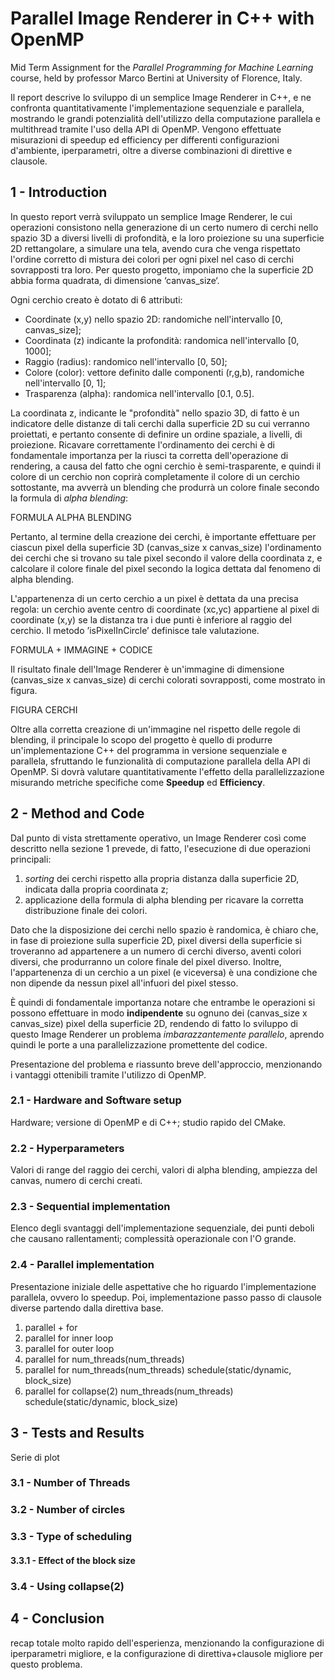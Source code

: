 # Parallel Image Renderer in C++ with OpenMP

Mid Term Assignment for the *Parallel Programming for Machine Learning* course, held by professor Marco Bertini at University of Florence, Italy.

Il report descrive lo sviluppo di un semplice Image Renderer in C++, e ne confronta quantitativamente l'implementazione sequenziale e parallela, mostrando le grandi potenzialità dell'utilizzo della computazione parallela e multithread tramite l'uso della API di OpenMP. Vengono effettuate misurazioni di speedup ed efficiency per differenti configurazioni d'ambiente, iperparametri, oltre a diverse combinazioni di direttive e clausole.


## 1 - Introduction

In questo report verrà sviluppato un semplice Image Renderer, le cui operazioni consistono nella generazione di un certo numero di cerchi nello spazio 3D a diversi livelli di profondità, e la loro proiezione su una superficie 2D rettangolare, a simulare una tela, avendo cura che venga rispettato l'ordine corretto di mistura dei colori per ogni pixel nel caso di cerchi sovrapposti tra loro. Per questo progetto, imponiamo che la superficie 2D abbia forma quadrata, di dimensione ‘canvas_size‘.

Ogni cerchio creato è dotato di 6 attributi:
- Coordinate (x,y) nello spazio 2D: randomiche nell'intervallo [0, canvas_size];
- Coordinata (z) indicante la profondità: randomica nell'intervallo [0, 1000];
- Raggio (radius): randomico nell'intervallo [0, 50];
- Colore (color): vettore definito dalle componenti (r,g,b), randomiche nell'intervallo [0, 1];
- Trasparenza (alpha): randomica nell'intervallo [0.1, 0.5].

La coordinata z, indicante le "profondità" nello spazio 3D, di fatto è un indicatore delle distanze di tali cerchi dalla superficie 2D su cui verranno proiettati, e pertanto consente di definire un ordine spaziale, a livelli, di proiezione. Ricavare correttamente l'ordinamento dei cerchi è di fondamentale importanza per la riusci ta corretta dell'operazione di rendering, a causa del fatto che ogni cerchio è semi-trasparente, e quindi il colore di un cerchio non coprirà completamente il colore di un cerchio sottostante, ma avverrà un blending che produrrà un colore finale secondo la formula di *alpha blending*:

FORMULA ALPHA BLENDING

Pertanto, al termine della creazione dei cerchi, è importante effettuare per ciascun pixel della superficie 3D (canvas_size x canvas_size) l'ordinamento dei cerchi che si trovano su tale pixel secondo il valore della coordinata z, e calcolare il colore finale del pixel secondo la logica dettata dal fenomeno di alpha blending.

L'appartenenza di un certo cerchio a un pixel è dettata da una precisa regola: un cerchio avente centro di coordinate (xc,yc) appartiene al pixel di coordinate (x,y) se la distanza tra i due punti è inferiore al raggio del cerchio. Il metodo ’isPixelInCircle’ definisce tale valutazione.

FORMULA + IMMAGINE + CODICE

Il risultato finale dell'Image Renderer è un'immagine di dimensione (canvas_size x canvas_size) di cerchi colorati sovrapposti, come mostrato in figura.

FIGURA CERCHI

Oltre alla corretta creazione di un'immagine nel rispetto delle regole di blending, il principale lo scopo del progetto è quello di produrre un'implementazione C++ del programma in versione sequenziale e parallela, sfruttando le funzionalità di computazione parallela della API di OpenMP. Si dovrà valutare quantitativamente l'effetto della parallelizzazione misurando metriche specifiche come **Speedup** ed **Efficiency**.


## 2 - Method and Code

Dal punto di vista strettamente operativo, un Image Renderer così come descritto nella sezione 1 prevede, di fatto, l'esecuzione di due operazioni principali:

1) *sorting* dei cerchi rispetto alla propria distanza dalla superficie 2D, indicata dalla propria coordinata z;
2) applicazione della formula di alpha blending per ricavare la corretta distribuzione finale dei colori.

Dato che la disposizione dei cerchi nello spazio è randomica, è chiaro che, in fase di proiezione sulla superficie 2D, pixel diversi della superficie si troveranno ad appartenere a un numero di cerchi diverso, aventi colori diversi, che produrranno un colore finale del pixel diverso. Inoltre, l'appartenenza di un cerchio a un pixel (e viceversa) è una condizione che non dipende da nessun pixel all'infuori del pixel stesso.

È quindi di fondamentale importanza notare che entrambe le operazioni si possono effettuare in modo **indipendente** su ognuno dei (canvas_size x canvas_size) pixel della superficie 2D, rendendo di fatto lo sviluppo di questo Image Renderer un problema *imbarazzantemente parallelo*, aprendo quindi le porte a una parallelizzazione promettente del codice.



Presentazione del problema e riassunto breve dell'approccio, menzionando i vantaggi ottenibili tramite l'utilizzo di OpenMP.

### 2.1 - Hardware and Software setup
Hardware; versione di OpenMP e di C++; studio rapido del CMake.

### 2.2 - Hyperparameters
Valori di range del raggio dei cerchi, valori di alpha blending, ampiezza del canvas, numero di cerchi creati.

### 2.3 - Sequential implementation
Elenco degli svantaggi dell'implementazione sequenziale, dei punti deboli che causano rallentamenti; complessità operazionale con l'O grande.

### 2.4 - Parallel implementation
Presentazione iniziale delle aspettative che ho riguardo l'implementazione parallela, ovvero lo speedup.
Poi, implementazione passo passo di clausole diverse partendo dalla direttiva base.
1. parallel + for
2. parallel for inner loop
3. parallel for outer loop
4. parallel for num_threads(num_threads)
5. parallel for num_threads(num_threads) schedule(static/dynamic, block_size)
6. parallel for collapse(2) num_threads(num_threads) schedule(static/dynamic, block_size)

## 3 - Tests and Results
Serie di plot

### 3.1 - Number of Threads

### 3.2 - Number of circles

### 3.3 - Type of scheduling

#### 3.3.1 - Effect of the block size

### 3.4 - Using collapse(2)

## 4 - Conclusion
recap totale molto rapido dell'esperienza, menzionando la configurazione di iperparametri migliore, e la configurazione di direttiva+clausole migliore per questo problema.
